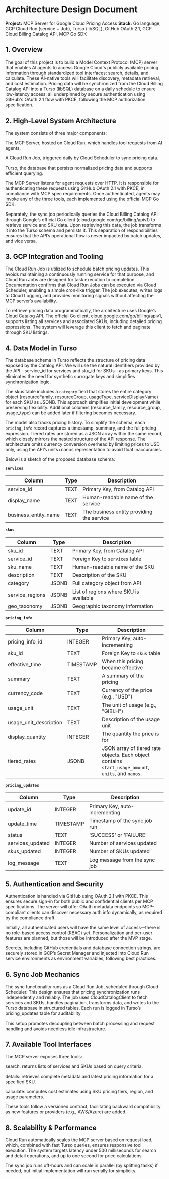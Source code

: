 # Architecture Design Document

**Project:** MCP Server for Google Cloud Pricing Access
**Stack:** Go language, GCP Cloud Run (service + Job), Turso (libSQL), GitHub OAuth 2.1, GCP Cloud Billing Catalog API, MCP Go SDK

## 1. Overview
The goal of this project is to build a Model Context Protocol (MCP) server that enables AI agents to access Google Cloud's publicly available pricing information through standardized tool interfaces: search, details, and calculate. These AI-native tools will facilitate discovery, metadata retrieval, and cost estimation. Pricing data will be synchronized from the Cloud Billing Catalog API into a Turso (libSQL) database on a daily schedule to ensure low-latency access, all underpinned by secure authentication using GitHub's OAuth 2.1 flow with PKCE, following the MCP authorization specification.

## 2. High-Level System Architecture
The system consists of three major components:

The MCP Server, hosted on Cloud Run, which handles tool requests from AI agents.

A Cloud Run Job, triggered daily by Cloud Scheduler to sync pricing data.

Turso, the database that persists normalized pricing data and supports efficient querying.

The MCP Server listens for agent requests over HTTP. It is responsible for authenticating these requests using GitHub OAuth 2.1 with PKCE, in compliance with MCP spec requirements. Once authenticated, agents may invoke any of the three tools, each implemented using the official MCP Go SDK.

Separately, the sync job periodically queries the Cloud Billing Catalog API through Google’s official Go client (cloud.google.com/go/billing/apiv1) to retrieve service and SKU data. Upon retrieving this data, the job transforms it into the Turso schema and persists it. This separation of responsibilities ensures that the API’s operational flow is never impacted by batch updates, and vice versa.

## 3. GCP Integration and Tooling
The Cloud Run Job is utilized to schedule batch pricing updates. This avoids maintaining a continuously running service for that purpose, and Cloud Run Jobs are designed for task execution to completion. Documentation confirms that Cloud Run Jobs can be executed via Cloud Scheduler, enabling a simple cron-like trigger. The job executes, writes logs to Cloud Logging, and provides monitoring signals without affecting the MCP server’s availability.

To retrieve pricing data programmatically, the architecture uses Google’s Cloud Catalog API. The official Go client, cloud.google.com/go/billing/apiv1, supports listing all services and associated SKUs, including detailed pricing expressions. The system will leverage this client to fetch and paginate through SKU listings.

## 4. Data Model in Turso
The database schema in Turso reflects the structure of pricing data exposed by the Catalog API. We will use the natural identifiers provided by the API—service_id for services and sku_id for SKUs—as primary keys. This eliminates the need for synthetic surrogate keys and simplifies synchronization logic.

The skus table includes a `category` field that stores the entire category object (resourceFamily, resourceGroup, usageType, serviceDisplayName) for each SKU as JSONB. This approach simplifies initial development while preserving flexibility. Additional columns (resource_family, resource_group, usage_type) can be added later if filtering becomes necessary.

The model also tracks pricing history. To simplify the schema, each `pricing_info` record captures a timestamp, summary, and the full pricing expression. Tiered rates are stored as a JSON array within the same record, which closely mirrors the nested structure of the API response. The architecture omits currency conversion overhead by limiting prices to USD only, using the API’s units+nanos representation to avoid float inaccuracies.

Below is a sketch of the proposed database schema:

**`services`**

| Column | Type | Description |
| --- | --- | --- |
| service_id | TEXT | Primary Key, from Catalog API |
| display_name | TEXT | Human-readable name of the service |
| business_entity_name | TEXT | The business entity providing the service |

**`skus`**

| Column | Type | Description |
| --- | --- | --- |
| sku_id | TEXT | Primary Key, from Catalog API |
| service_id | TEXT | Foreign Key to `services` table |
| sku_name | TEXT | Human-readable name of the SKU |
| description | TEXT | Description of the SKU |
| category | JSONB | Full category object from API |
| service_regions | JSONB | List of regions where SKU is available |
| geo_taxonomy | JSONB | Geographic taxonomy information |

**`pricing_info`**

| Column | Type | Description |
| --- | --- | --- |
| pricing_info_id | INTEGER | Primary Key, auto-incrementing |
| sku_id | TEXT | Foreign Key to `skus` table |
| effective_time | TIMESTAMP | When this pricing became effective |
| summary | TEXT | A summary of the pricing |
| currency_code | TEXT | Currency of the price (e.g., "USD") |
| usage_unit | TEXT | The unit of usage (e.g., "GIBI.H") |
| usage_unit_description| TEXT | Description of the usage unit |
| display_quantity | INTEGER | The quantity the price is for |
| tiered_rates | JSONB | JSON array of tiered rate objects. Each object contains `start_usage_amount`, `units`, and `nanos`. |

**`pricing_updates`**

| Column | Type | Description |
| --- | --- | --- |
| update_id | INTEGER | Primary Key, auto-incrementing |
| update_time | TIMESTAMP | Timestamp of the sync job run |
| status | TEXT | 'SUCCESS' or 'FAILURE' |
| services_updated | INTEGER | Number of services updated |
| skus_updated | INTEGER | Number of SKUs updated |
| log_message | TEXT | Log message from the sync job |

## 5. Authentication and Security
Authentication is handled via GitHub using OAuth 2.1 with PKCE. This ensures secure sign-in for both public and confidential clients per MCP specifications. The server will offer OAuth metadata endpoints so MCP-compliant clients can discover necessary auth info dynamically, as required by the compliance draft.

Initially, all authenticated users will have the same level of access—there is no role-based access control (RBAC) yet. Personalization and per-user features are planned, but those will be introduced after the MVP stage.

Secrets, including GitHub credentials and database connection strings, are securely stored in GCP’s Secret Manager and injected into Cloud Run service environments as environment variables, following best practices.

## 6. Sync Job Mechanics
The sync functionality runs as a Cloud Run Job, scheduled through Cloud Scheduler. This design ensures that pricing synchronization runs independently and reliably. The job uses CloudCatalogClient to fetch services and SKUs, handles pagination, transforms data, and writes to the Turso database in structured tables. Each run is logged in Turso’s pricing_updates table for auditability.

This setup promotes decoupling between batch processing and request handling and avoids needless idle infrastructure.

## 7. Available Tool Interfaces
The MCP server exposes three tools:

search: returns lists of services and SKUs based on query criteria.

details: retrieves complete metadata and latest pricing information for a specified SKU.

calculate: computes cost estimates using SKU pricing tiers, region, and usage parameters.

These tools follow a versioned contract, facilitating backward compatibility as new features or providers (e.g., AWS/Azure) are added.

## 8. Scalability & Performance
Cloud Run automatically scales the MCP server based on request load, which, combined with fast Turso queries, ensures responsive tool execution. The system targets latency under 500 milliseconds for search and detail operations, and up to one second for price calculations.

The sync job runs off-hours and can scale in parallel (by splitting tasks) if needed, but initial implementation will run serially for simplicity.
